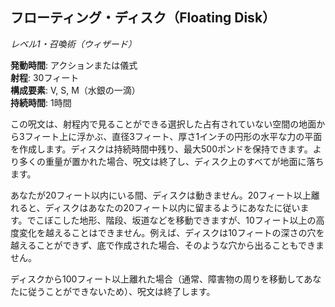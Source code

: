 ## フローティング・ディスク（Floating Disk）
*レベル1・召喚術（ウィザード）*

**発動時間**: アクションまたは儀式  
**射程**: 30フィート  
**構成要素**: V, S, M（水銀の一滴）  
**持続時間**: 1時間

この呪文は、射程内で見ることができる選択した占有されていない空間の地面から3フィート上に浮かぶ、直径3フィート、厚さ1インチの円形の水平な力の平面を作成します。ディスクは持続時間中残り、最大500ポンドを保持できます。より多くの重量が置かれた場合、呪文は終了し、ディスク上のすべてが地面に落ちます。

あなたが20フィート以内にいる間、ディスクは動きません。20フィート以上離れると、ディスクはあなたの20フィート以内に留まるようにあなたに従います。でこぼこした地形、階段、坂道などを移動できますが、10フィート以上の高度変化を越えることはできません。例えば、ディスクは10フィートの深さの穴を越えることができず、底で作成された場合、そのような穴から出ることもできません。

ディスクから100フィート以上離れた場合（通常、障害物の周りを移動してあなたに従うことができないため）、呪文は終了します。
